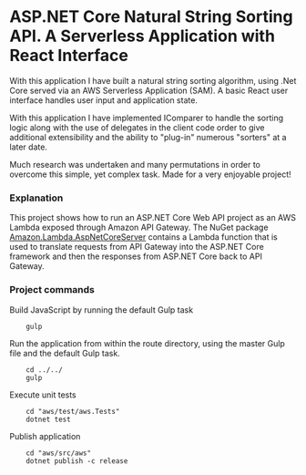 # ASP.NET Core Natural String Sorting API. A Serverless Application with React Interface

With this application I have built a natural string sorting algorithm, using .Net Core served via an AWS Serverless Application (SAM). A basic React user interface handles user input and application state.

With this application I have implemented IComparer to handle the sorting logic along with the use of delegates in the client code order to give additional extensibility and the ability to "plug-in" numerous "sorters" at a later date.

Much research was undertaken and many permutations in order to overcome this simple, yet complex task. Made for a very enjoyable project!

### Explanation ###

This project shows how to run an ASP.NET Core Web API project as an AWS Lambda exposed through Amazon API Gateway. The NuGet package [Amazon.Lambda.AspNetCoreServer](https://www.nuget.org/packages/Amazon.Lambda.AspNetCoreServer) contains a Lambda function that is used to translate requests from API Gateway into the ASP.NET Core framework and then the responses from ASP.NET Core back to API Gateway.

### Project commands ###

Build JavaScript by running the default Gulp task
```
    gulp
```

Run the application from within the route directory, using the master Gulp file and the default Gulp task.
```
    cd ../../
    gulp
```

Execute unit tests
```
    cd "aws/test/aws.Tests"
    dotnet test
```

Publish application
```
    cd "aws/src/aws"
    dotnet publish -c release
```